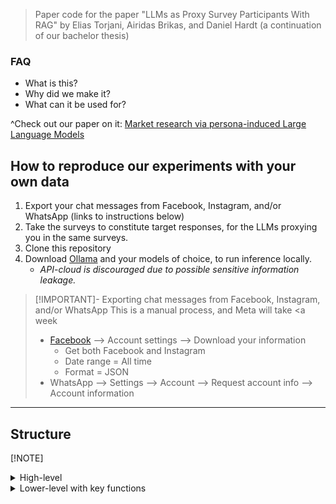 > Paper code for the paper "LLMs as Proxy Survey Participants With RAG" by Elias Torjani, Airidas Brikas, and Daniel Hardt (a continuation of our bachelor thesis)

### FAQ
- What is this? 
- Why did we make it? 
- What can it be used for?

^Check out our paper on it: [Market research via persona-induced Large Language Models](https://url.com)


## How to reproduce our experiments with your own data
1. Export your chat messages from Facebook, Instagram, and/or WhatsApp (links to instructions below)
2. Take the surveys to constitute target responses, for the LLMs proxying you in the same surveys.
3. Clone this repository
4. Download [Ollama](https://ollama.com/) and your models of choice, to run inference locally. 
   - *API-cloud is discouraged due to possible sensitive information leakage.*


> [!IMPORTANT]- Exporting chat messages from Facebook, Instagram, and/or WhatsApp
> This is a manual process, and Meta will take <a week
> - [Facebook](https://accountscenter.facebook.com/info_and_permissions/dyi) --> Account settings --> Download your information
>   - Get both Facebook and Instagram
>   - Date range = All time
>   - Format = JSON
> - WhatsApp --> Settings --> Account --> Request account info --> Account information

------------------------------------
## Structure
[!NOTE]
<details> <summary>High-level</summary>
    ```txt
    └── Data Analysis Pipeline
        ├── 1. Initial Setup
        │   ├── Load simulation files
        │   ├── Configure directories
        │   └── Import dependencies
        │
        ├── 2. Data Processing
        │   ├── Extract run numbers
        │   ├── Infer survey types
        │   ├── Map simulations to base cases
        │   └── Clean invalid values
        │
        ├── 3. Analysis
        │   ├── Single simulation evaluation
        │   ├── Multi-simulation aggregation
        │   └── Base simulation comparison
        │
        └── 4. Visualization
            ├── Model comparison plots
            ├── Hyperparameter analysis
            └── Correlation studies
    ```
</details>
<details>
<summary>Lower-level with key functions</summary>
```txt
└── Data Analysis Pipeline
   ├── 1. Setup & Configuration
   │   ├── Import Dependencies
   │   ├── Constants Definition
   │   └── Directory Configuration
   │
   ├── 2. Data Loading & Validation
   │   ├── Simulation File Indexing
   │   ├── Column Validation
   │   └── Data Type Verification
   │
   ├── 3. Data Preprocessing
   │   ├── Answer Cleaning
   │   │   ├── Text Normalization
   │   │   ├── Pattern Matching
   │   │   └── Invalid Answer Detection
   │   │
   │   ├── Data Mapping
   │   │   ├── Base Simulation Mapping
   │   │   ├── Subject Inference
   │   │   └── Answer Remapping
   │   │
   │   └── Data Enrichment
   │       ├── Survey Type Detection
   │       └── Answer Integration
   │
   ├── 4. Analysis
   │   ├── Correlation Analysis
   │   ├── Error Calculation
   │   └── Statistical Measures
   │
   └── 5. Visualization & Reporting
       ├── Performance Metrics
       ├── Comparison Plots
       └── Summary Statistics
```
</details